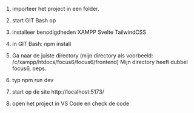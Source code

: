 1. importeer het project in een folder.
2. start GIT Bash op
3. installeer benodigdheden
   XAMPP
   Svelte
   TailwindCSS
4. in GIT Bash:
   npm install
   
6. Ga naar de juiste directory (mijn directory als voorbeeld: /c/xampp/htdocs/focus6/focus6/frontend) Mijn directory heeft dubbel focus6, oeps.
7. typ npm run dev
8. start op de site http://localhost:5173/
9. open het project in VS Code en check de code

